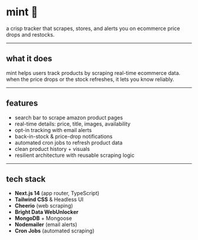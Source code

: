 # mint 🌱  
a crisp tracker that scrapes, stores, and alerts you on ecommerce price drops and restocks.

---

## what it does  
mint helps users track products by scraping real-time ecommerce data.  
when the price drops or the stock refreshes, it lets you know reliably.

---

## features  
- search bar to scrape amazon product pages  
- real-time details: price, title, images, availability  
- opt-in tracking with email alerts  
- back-in-stock & price-drop notifications  
- automated cron jobs to refresh product data  
- clean product history + visuals  
- resilient architecture with reusable scraping logic

---

## tech stack  
- **Next.js 14** (app router, TypeScript)  
- **Tailwind CSS** & Headless UI  
- **Cheerio** (web scraping)  
- **Bright Data WebUnlocker**  
- **MongoDB** + Mongoose  
- **Nodemailer** (email alerts)  
- **Cron Jobs** (automated scraping)
